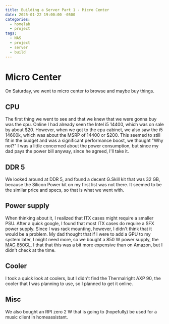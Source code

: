 ```yaml
---
title: Building a Server Part 1 - Micro Center
date: 2025-01-22 19:00:00 -0500
categories:
  - homelab
  - project
tags:
  - NAS
  - project
  - server
  - build
---
```

# Micro Center

On Saturday, we went to micro center to browse and maybe buy things.

## CPU

The first thing we went to see and that we knew that we were gonna buy was the cpu. Online I had already seen the Intel i5 14400, which was on sale by about $20. However, when we got to the cpu cabinet, we also saw the i5 14600k, which was about the MSRP of 14400 or $200. This seemed to still fit in the budget and was a significant performance boost, we thought "Why not?" I was a little concerned about the power consumption, but since my dad pays the power bill anyway, since he agreed, I'll take it.

## DDR 5

We looked around at DDR 5, and found a decent G.Skill kit that was 32 GB, because the Silicon Power kit on my first list was not there. It seemed to be the similar price and specs, so that is what we went with.

## Power supply

When thinking about it, I realized that ITX cases might require a smaller PSU. After a quick google, I found that most ITX cases do require a SFX power supply. Since I was rack mounting, however, I didn't think that it would be a problem. My dad thought that if I were to add a GPU to my system later, I might need more, so we bought a 850 W power supply, the [MAG 850GL](https://pcpartpicker.com/product/zF4Zxr/msi-mag-a850gl-pcie5-850-w-80-gold-certified-fully-modular-atx-power-supply-mag-a850gl-pcie5). I that that this was a bit more expensive than on Amazon, but I didn't check at the time.

## Cooler

I took a quick look at coolers, but I didn't find the Thermalright AXP 90, the cooler that I was planning to use, so I planned to get it online. 

## Misc

We also bought an RPI zero 2 W that is going to (hopefully) be used for a music client in homeassistant. 